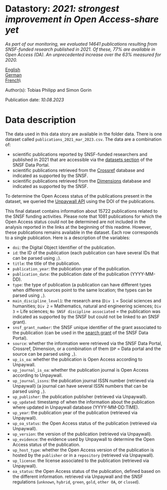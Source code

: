 # Datastory: *2021: strongest improvement in Open Access-share yet*

*As part of our monitoring, we evaluated 14641 publications resulting from SNSF-funded research published in 2021. Of these, 77% are available in Open Access (OA). An unprecedented increase over the 63% measured for 2020.*

[English](https://data.snf.ch/stories/open-access-publications-monitoring-2021-en.html)\
[German](https://data.snf.ch/stories/open-access-publikationen-monitoring-2021-de.html)\
[French](https://data.snf.ch/stories/publications-en-libre-acces-monitoring-2021-fr.html)\

Author(s): Tobias Philipp and Simon Gorin

Publication date: *10.08.2023*

# Data description

The data used in this data story are available in the folder data. There is one dataset called `publications_2021_mar_2023.csv`. The data are a combination of:

-   scientific publications reported by SNSF-funded researchers and published in 2021 that are accessible via the [datasets section](https://data.snf.ch/datasets) of the SNSF Data Portal.
-   scientific publications retrieved from the [Crossref](https://www.crossref.org/) database and indicated as supported by the SNSF.
-   scientific publications retrieved from the [Dimensions](https://app.dimensions.ai/discover/publication) database and indicated as supported by the SNSF.

To determine the Open Access status of the publications present in the dataset, we queried the [Unpaywall API](https://unpaywall.org/products/api) using the DOI of the publications.

This final dataset contains information about 15722 publications related to the SNSF funding activities. Please note that 1081 publications for which the Open Access status could not be determined are not included in the analysis reported in the links at the beginning of this readme. However, these publications remains available in the dataset. Each row corresponds to a single publication. Here is a description of the variables:

-   `doi`: the Digital Object Identifier of the publication.
-   `id`: the ID of the publication (each publication can have several IDs that can be parsed using `;`).
-   `title`: the title of the publication.
-   `publication_year`: the publication year of the publication.
-   `publication_date`: the publication date of the publication (YYYY-MM-DD).
-   `type`: the type of publication (a publication can have different types when different sources point to the same location; the types can be parsed using `,`).
-   `main_discipline_level1`: the research area (`Div 1` = Social sciences and humanities; `Div 2` = Mathematics, natural and engineering sciences; `Div 3` = Life sciences; `No SNSF discipline associated` = the publication was indicated as supported by the SNSF but could not be linked to an SNSF grant).
-   `snsf_grant_number`: the SNSF unique identifier of the grant associated to the publication (can be used in the [search grant](https://data.snf.ch/grants) of the SNSF Data Portal).
-   `source`: whether the information were retrieved via the SNSF Data Portal, Crossref, Dimension, or a combination of them (`DP` = Data portal and the source can be parsed using `,`).
-   `up_is_oa`: whether the publication is Open Access according to Unpaywall.
-   `up_journal_is_oa`: whether the publication journal is Open Access according to Unpaywall.
-   `up_journal_issns`: the publication journal ISSN number (retrieved via Unpaywall) (a journal can have several ISSN numbers that can be parsed using `,`).
-   `up_publisher`: the publication publisher (retrieved via Unpaywall).
-   `up_updated`: timestamp of when the information about the publication where updated in Unpaywall database (YYYY-MM-DD:TIME).
-   `up_year`: the publication year of the publication (retrieved via Unpaywall).
-   `up_oa_status`: the Open Access status of the publication (retrieved via Unpaywall).
-   `up_version`: the version of the publication (retrieved via Unpaywall).
-   `up_evidence`: the evidence used by Unpaywall to determine the Open Access status of the publication.
-   `up_host_type`: whether the Open Access version of the publication is hosted by the `publisher` or in a `repository` (retrieved via Unpaywall).
-   `up_license`: the license associated to the publication (retrieved via Unpaywall).
-   `oa_status`: the Open Access status of the publication, defined based on the different information. retrieved via Unpaywall and the SNSF regulations (`unknown`, `hybrid`, `green`, `gold`, `other OA`, or `closed`).
